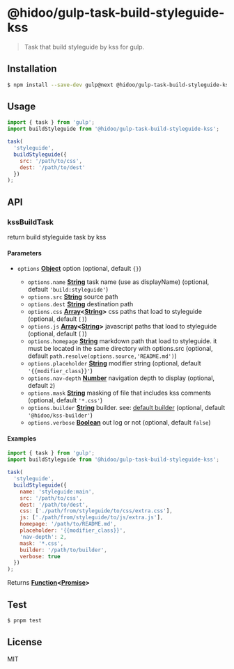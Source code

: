 # @hidoo/gulp-task-build-styleguide-kss

> Task that build styleguide by kss for gulp.

## Installation

```sh
$ npm install --save-dev gulp@next @hidoo/gulp-task-build-styleguide-kss
```

## Usage

```js
import { task } from 'gulp';
import buildStyleguide from '@hidoo/gulp-task-build-styleguide-kss';

task(
  'styleguide',
  buildStyleguide({
    src: '/path/to/css',
    dest: '/path/to/dest'
  })
);
```

## API

<!-- Generated by documentation.js. Update this documentation by updating the source code. -->

### kssBuildTask

return build styleguide task by kss

#### Parameters

- `options` **[Object](https://developer.mozilla.org/docs/Web/JavaScript/Reference/Global_Objects/Object)** option (optional, default `{}`)

  - `options.name` **[String](https://developer.mozilla.org/docs/Web/JavaScript/Reference/Global_Objects/String)** task name (use as displayName) (optional, default `'build:styleguide'`)
  - `options.src` **[String](https://developer.mozilla.org/docs/Web/JavaScript/Reference/Global_Objects/String)** source path
  - `options.dest` **[String](https://developer.mozilla.org/docs/Web/JavaScript/Reference/Global_Objects/String)** destination path
  - `options.css` **[Array](https://developer.mozilla.org/docs/Web/JavaScript/Reference/Global_Objects/Array)<[String](https://developer.mozilla.org/docs/Web/JavaScript/Reference/Global_Objects/String)>** css paths that load to styleguide (optional, default `[]`)
  - `options.js` **[Array](https://developer.mozilla.org/docs/Web/JavaScript/Reference/Global_Objects/Array)<[String](https://developer.mozilla.org/docs/Web/JavaScript/Reference/Global_Objects/String)>** javascript paths that load to styleguide (optional, default `[]`)
  - `options.homepage` **[String](https://developer.mozilla.org/docs/Web/JavaScript/Reference/Global_Objects/String)** markdown path that load to styleguide.
    it must be located in the same directory with options.src (optional, default `path.resolve(options.source,'README.md')`)
  - `options.placeholder` **[String](https://developer.mozilla.org/docs/Web/JavaScript/Reference/Global_Objects/String)** modifier string (optional, default `'{{modifier_class}}'`)
  - `options.nav-depth` **[Number](https://developer.mozilla.org/docs/Web/JavaScript/Reference/Global_Objects/Number)** navigation depth to display (optional, default `2`)
  - `options.mask` **[String](https://developer.mozilla.org/docs/Web/JavaScript/Reference/Global_Objects/String)** masking of file that includes kss comments (optional, default `'*.css'`)
  - `options.builder` **[String](https://developer.mozilla.org/docs/Web/JavaScript/Reference/Global_Objects/String)** builder.
    see: [default builder](https://github.com/hidoo/kss-builder) (optional, default `'@hidoo/kss-builder'`)
  - `options.verbose` **[Boolean](https://developer.mozilla.org/docs/Web/JavaScript/Reference/Global_Objects/Boolean)** out log or not (optional, default `false`)

#### Examples

```javascript
import { task } from 'gulp';
import buildStyleguide from '@hidoo/gulp-task-build-styleguide-kss';

task(
  'styleguide',
  buildStyleguide({
    name: 'styleguide:main',
    src: '/path/to/css',
    dest: '/path/to/dest',
    css: ['./path/from/styleguide/to/css/extra.css'],
    js: ['./path/from/styleguide/to/js/extra.js'],
    homepage: '/path/to/README.md',
    placeholder: '{{modifier_class}}',
    'nav-depth': 2,
    mask: '*.css',
    builder: '/path/to/builder',
    verbose: true
  })
);
```

Returns **[Function](https://developer.mozilla.org/docs/Web/JavaScript/Reference/Statements/function)<[Promise](https://developer.mozilla.org/docs/Web/JavaScript/Reference/Global_Objects/Promise)>**&#x20;

## Test

```sh
$ pnpm test
```

## License

MIT
